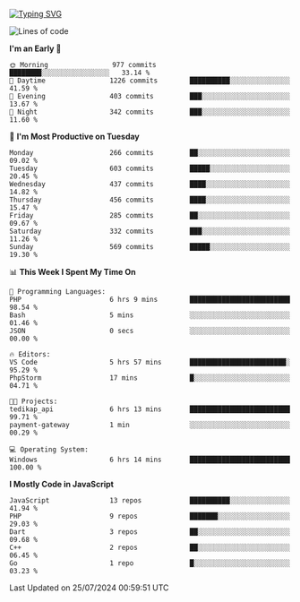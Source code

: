 [![Typing SVG](https://readme-typing-svg.demolab.com?font=Fira+Code&pause=1000&color=F7F7F7&random=false&width=435&lines=Hi+%F0%9F%91%8B%2C+I'm+Rafiu+Sidqi;Junior+Backend+Developer)](https://git.io/typing-svg)
<!--START_SECTION:waka-->
![Lines of code](https://img.shields.io/badge/From%20Hello%20World%20I%27ve%20Written-1.2%20million%20lines%20of%20code-blue)

**I'm an Early 🐤** 

```text
🌞 Morning                977 commits         ████████░░░░░░░░░░░░░░░░░   33.14 % 
🌆 Daytime                1226 commits        ██████████░░░░░░░░░░░░░░░   41.59 % 
🌃 Evening                403 commits         ███░░░░░░░░░░░░░░░░░░░░░░   13.67 % 
🌙 Night                  342 commits         ███░░░░░░░░░░░░░░░░░░░░░░   11.60 % 
```
📅 **I'm Most Productive on Tuesday** 

```text
Monday                   266 commits         ██░░░░░░░░░░░░░░░░░░░░░░░   09.02 % 
Tuesday                  603 commits         █████░░░░░░░░░░░░░░░░░░░░   20.45 % 
Wednesday                437 commits         ████░░░░░░░░░░░░░░░░░░░░░   14.82 % 
Thursday                 456 commits         ████░░░░░░░░░░░░░░░░░░░░░   15.47 % 
Friday                   285 commits         ██░░░░░░░░░░░░░░░░░░░░░░░   09.67 % 
Saturday                 332 commits         ███░░░░░░░░░░░░░░░░░░░░░░   11.26 % 
Sunday                   569 commits         █████░░░░░░░░░░░░░░░░░░░░   19.30 % 
```


📊 **This Week I Spent My Time On** 

```text
💬 Programming Languages: 
PHP                      6 hrs 9 mins        █████████████████████████   98.54 % 
Bash                     5 mins              ░░░░░░░░░░░░░░░░░░░░░░░░░   01.46 % 
JSON                     0 secs              ░░░░░░░░░░░░░░░░░░░░░░░░░   00.00 % 

🔥 Editors: 
VS Code                  5 hrs 57 mins       ████████████████████████░   95.29 % 
PhpStorm                 17 mins             █░░░░░░░░░░░░░░░░░░░░░░░░   04.71 % 

🐱‍💻 Projects: 
tedikap_api              6 hrs 13 mins       █████████████████████████   99.71 % 
payment-gateway          1 min               ░░░░░░░░░░░░░░░░░░░░░░░░░   00.29 % 

💻 Operating System: 
Windows                  6 hrs 14 mins       █████████████████████████   100.00 % 
```

**I Mostly Code in JavaScript** 

```text
JavaScript               13 repos            ██████████░░░░░░░░░░░░░░░   41.94 % 
PHP                      9 repos             ███████░░░░░░░░░░░░░░░░░░   29.03 % 
Dart                     3 repos             ██░░░░░░░░░░░░░░░░░░░░░░░   09.68 % 
C++                      2 repos             ██░░░░░░░░░░░░░░░░░░░░░░░   06.45 % 
Go                       1 repo              █░░░░░░░░░░░░░░░░░░░░░░░░   03.23 % 
```




 Last Updated on 25/07/2024 00:59:51 UTC
<!--END_SECTION:waka-->
